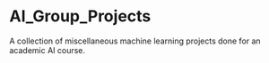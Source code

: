 # AI_Group_Projects
A collection of miscellaneous machine learning projects done for an academic AI course. 

